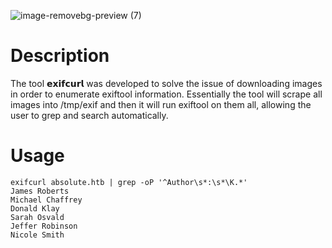 ![image-removebg-preview (7)](https://github.com/user-attachments/assets/3b663b88-c131-40b5-b811-39696521d017)
# Description
The tool 𝗲𝘅𝗶𝗳𝗰𝘂𝗿𝗹 was developed to solve the issue of downloading images in order to enumerate exiftool information. Essentially the tool will scrape all images into /tmp/exif and then it will run exiftool on them all, allowing the user to grep and search automatically.
# Usage
```
exifcurl absolute.htb | grep -oP '^Author\s*:\s*\K.*'
James Roberts
Michael Chaffrey
Donald Klay
Sarah Osvald
Jeffer Robinson
Nicole Smith
```
